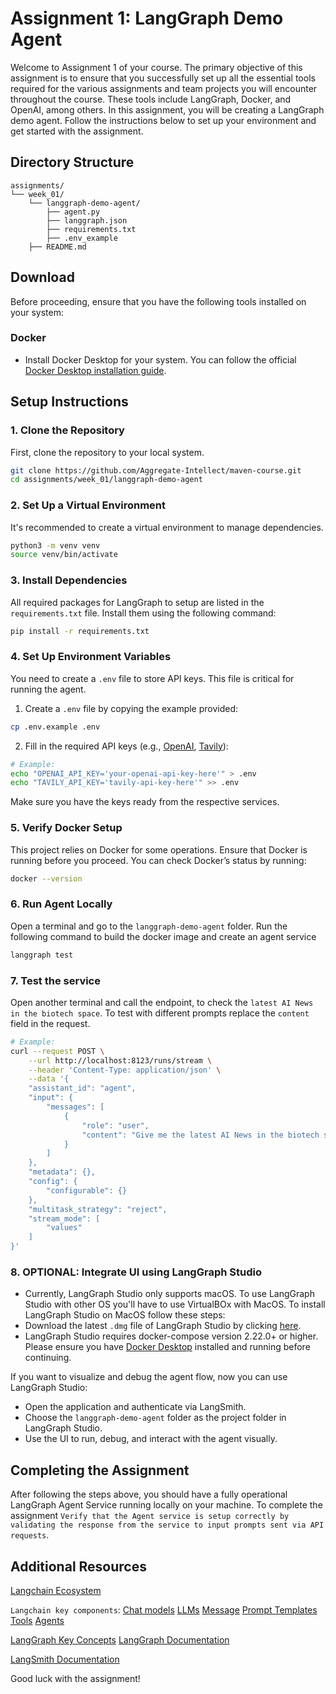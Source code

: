 
# Assignment 1: LangGraph Demo Agent

Welcome to Assignment 1 of your course. The primary objective of this assignment is to ensure that you successfully set up all the essential tools required for the various assignments and team projects you will encounter throughout the course. These tools include LangGraph, Docker, and OpenAI, among others. In this assignment, you will be creating a LangGraph demo agent. Follow the instructions below to set up your environment and get started with the assignment.

## Directory Structure

```
assignments/
└── week_01/
    └── langgraph-demo-agent/
        ├── agent.py
        ├── langgraph.json
        ├── requirements.txt
        ├── .env_example
    ├── README.md
```

## Download

Before proceeding, ensure that you have the following tools installed on your system:

### Docker

- Install Docker Desktop for your system. You can follow the official [Docker Desktop installation guide](https://docs.docker.com/engine/install/).

## Setup Instructions

### 1. Clone the Repository

First, clone the repository to your local system.

```bash
git clone https://github.com/Aggregate-Intellect/maven-course.git
cd assignments/week_01/langgraph-demo-agent
```

### 2. Set Up a Virtual Environment

It's recommended to create a virtual environment to manage dependencies.

```bash
python3 -m venv venv
source venv/bin/activate
```

### 3. Install Dependencies

All required packages for LangGraph to setup are listed in the `requirements.txt` file. Install them using the following command:

```bash
pip install -r requirements.txt
```

### 4. Set Up Environment Variables

You need to create a `.env` file to store API keys. This file is critical for running the agent.

1. Create a `.env` file by copying the example provided:

```bash
cp .env.example .env
```

2. Fill in the required API keys (e.g., [OpenAI](https://openai.com/index/openai-api/), [Tavily](https://docs.tavily.com/docs/gpt-researcher/getting-started)):

```bash
# Example:
echo "OPENAI_API_KEY='your-openai-api-key-here'" > .env
echo "TAVILY_API_KEY='tavily-api-key-here'" >> .env
```

Make sure you have the keys ready from the respective services.

### 5. Verify Docker Setup

This project relies on Docker for some operations. Ensure that Docker is running before you proceed. You can check Docker’s status by running:

```bash
docker --version
```
### 6. Run Agent Locally
Open a terminal and go to the `langgraph-demo-agent` folder. Run the following command to build the docker image and create an agent service

```bash
langgraph test
```
### 7. Test the service
Open another terminal and call the endpoint, to check the `latest AI News in the biotech space`. To test with different prompts replace the `content` field in the request.

```bash
# Example:
curl --request POST \
    --url http://localhost:8123/runs/stream \
    --header 'Content-Type: application/json' \
    --data '{
    "assistant_id": "agent",
    "input": {
        "messages": [
            {
                "role": "user",
                "content": "Give me the latest AI News in the biotech space"
            }
        ]
    },
    "metadata": {},
    "config": {
        "configurable": {}
    },
    "multitask_strategy": "reject",
    "stream_mode": [
        "values"
    ]
}'
```

### 8. OPTIONAL: Integrate UI using LangGraph Studio

- Currently, LangGraph Studio only supports macOS. To use LangGraph Studio with other OS you'll have to use VirtualBOx with MacOS. To install LangGraph Studio on MacOS follow these steps:
- Download the latest `.dmg` file of LangGraph Studio by clicking [here](https://langgraph-studio.vercel.app/api/mac/latest).
- LangGraph Studio requires docker-compose version 2.22.0+ or higher. Please ensure you have [Docker Desktop](https://docs.docker.com/engine/install/) installed and running before continuing.

If you want to visualize and debug the agent flow, now you can use LangGraph Studio:

- Open the application and authenticate via LangSmith.
- Choose the `langgraph-demo-agent` folder as the project folder in LangGraph Studio.
- Use the UI to run, debug, and interact with the agent visually.

## Completing the Assignment

 After following the steps above, you should have a fully operational LangGraph Agent Service running locally on your machine. To complete the assignment `Verify that the Agent service is setup correctly by validating the response from the service to input prompts sent via API requests`.

## Additional Resources

[Langchain Ecosystem](https://python.langchain.com/v0.2/docs/introduction/)

`Langchain key components`:
[Chat models](https://python.langchain.com/v0.2/docs/concepts/#chat-models)
[LLMs](https://python.langchain.com/v0.2/docs/concepts/#llms)
[Message](https://python.langchain.com/v0.2/docs/concepts/#messages)
[Prompt Templates](https://python.langchain.com/v0.2/docs/concepts/#prompt-templates)
[Tools](https://python.langchain.com/v0.2/docs/concepts/#tools)
[Agents](https://python.langchain.com/v0.2/docs/concepts/#agents)

[LangGraph Key Concepts](https://langchain-ai.github.io/langgraph/concepts/)
[LangGraph Documentation](https://langchain-ai.github.io/langgraph/)

[LangSmith Documentation](https://smith.langchain.com/docs/)

Good luck with the assignment!
